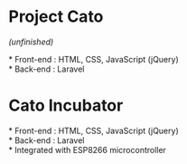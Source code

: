 <p><h1>Project Cato</h1> <i> (unfinished)</i></p>
* Front-end : HTML, CSS, JavaScript (jQuery) <br/>
* Back-end : Laravel <br/>
<p><h1>Cato Incubator</h1></p>
* Front-end : HTML, CSS, JavaScript (jQuery) <br/>
* Back-end : Laravel <br/>
* Integrated with ESP8266 microcontroller <br/>
